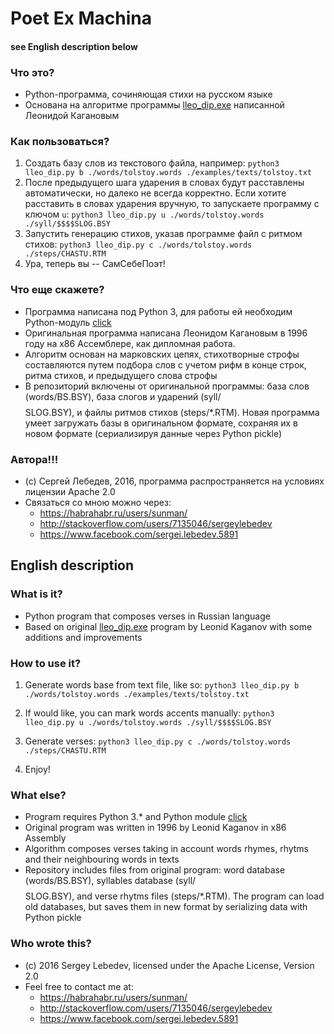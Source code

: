 # Poet Ex Machina #

#### see English description below ####

### Что это? ###
* Python-программа, сочиняющая стихи на русском языке
* Основана на алгоритме программы [lleo_dip.exe](https://lleo.me/soft/lleo_dip.htm) написанной Леонидой Кагановым

### Как пользоваться? ###
1. Создать базу слов из текстового файла, например:
`python3 lleo_dip.py b ./words/tolstoy.words ./examples/texts/tolstoy.txt`
2. После предыдущего шага ударения в словах будут расставлены автоматически, но далеко не всегда корректно. Если хотите расставить в словах ударения вручную, то запускаете программу с ключом `u`:
`python3 lleo_dip.py u ./words/tolstoy.words ./syll/$$$$SLOG.BSY`
3. Запустить генерацию стихов, указав программе файл с ритмом стихов:
`python3 lleo_dip.py c ./words/tolstoy.words ./steps/CHASTU.RTM`
4. Ура, теперь вы -- СамСебеПоэт!

### Что еще скажете? ###
* Программа написана под Python 3, для работы ей необходим Python-модуль [click](http://click.pocoo.org)
* Оригинальная программа написана Леонидом Кагановым в  1996 году на x86 Ассемблере, как дипломная работа.
* Алгоритм основан на марковских цепях, стихотворные строфы составляются путем подбора слов с учетом рифм в конце строк, ритма стихов, и предыдущего слова строфы
* В репозиторий включены от оригинальной программы: база слов (words/BS.BSY), база слогов и ударений (syll/$$$$SLOG.BSY), и файлы ритмов стихов (steps/*.RTM). Новая программа умеет загружать базы в оригинальном формате, сохраняя их в новом формате (сериализируя данные через Python pickle)

### Автора!!! ###
* (c) Сергей Лебедев, 2016, программа распространяется на условиях лицензии Apache 2.0
* Cвязаться cо мною можно через:
    * https://habrahabr.ru/users/sunman/
    * http://stackoverflow.com/users/7135046/sergeylebedev
    * https://www.facebook.com/sergei.lebedev.5891 

## English description ##
### What is it? ###
* Python program that composes verses in Russian language
* Based on original [lleo_dip.exe](https://lleo.me/soft/lleo_dip.htm) program by Leonid Kaganov with some additions and improvements

### How to use it? ###
1. Generate words base from text file, like so:
`python3 lleo_dip.py b ./words/tolstoy.words ./examples/texts/tolstoy.txt`
2. If would like, you can mark words accents manually:
`python3 lleo_dip.py u ./words/tolstoy.words ./syll/$$$$SLOG.BSY`
3. Generate verses:
`python3 lleo_dip.py c ./words/tolstoy.words ./steps/CHASTU.RTM`

4. Enjoy!

### What else? ###
* Program requires Python 3.* and Python module [click](http://click.pocoo.org)
* Original program was written in 1996 by Leonid Kaganov in x86 Assembly
* Algorithm composes verses taking in account words rhymes, rhytms and their neighbouring words in texts
* Repository includes files from original program: word database (words/BS.BSY), syllables database (syll/$$$$SLOG.BSY), and verse rhytms files (steps/*.RTM). The program can load old databases, but saves them in new format by serializing data with Python pickle

### Who wrote this? ###
* (c) 2016 Sergey Lebedev, licensed under the Apache License, Version 2.0
* Feel free to contact me at:
    * https://habrahabr.ru/users/sunman/
    * http://stackoverflow.com/users/7135046/sergeylebedev
    * https://www.facebook.com/sergei.lebedev.5891
